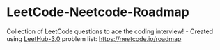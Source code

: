 # LeetCode-Neetcode-Roadmap
Collection of LeetCode questions to ace the coding interview! - Created using [LeetHub-3.0](https://github.com/raphaelheinz/LeetHub-3.0)
problem list: https://neetcode.io/roadmap
